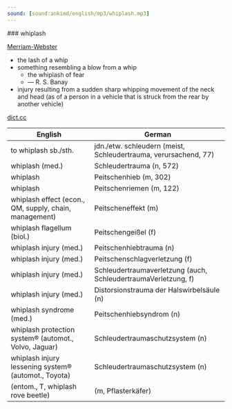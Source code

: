 ```yaml
---
sound: [sound:ankimd/english/mp3/whiplash.mp3]
---
```


\### whiplash

[Merriam-Webster](https://www.merriam-webster.com/dictionary/whiplash)

- the lash of a whip
- something resembling a blow from a whip
    - the whiplash of fear
    - — R. S. Banay
- injury resulting from a sudden sharp whipping movement of the neck and head (as of a person in a vehicle that is struck from the rear by another vehicle)

[dict.cc](https://www.dict.cc/whiplash)

| English        | German       |
| -------------- | ------------ |
| to whiplash sb./sth. | jdn./etw. schleudern (meist, Schleudertrauma, verursachend, 77) |
| whiplash (med.) | Schleudertrauma (n, 572) |
| whiplash | Peitschenhieb (m, 302) |
| whiplash | Peitschenriemen (m, 122) |
| whiplash effect (econ., QM, supply, chain, management) | Peitscheneffekt (m) |
| whiplash flagellum (biol.) | Peitschengeißel (f) |
| whiplash injury (med.) | Peitschenhiebtrauma (n) |
| whiplash injury (med.) | Peitschenschlagverletzung (f) |
| whiplash injury (med.) | Schleudertraumaverletzung (auch, SchleudertraumaVerletzung, f) |
| whiplash injury (med.) | Distorsionstrauma der Halswirbelsäule (n) |
| whiplash syndrome (med.) | Peitschenhiebsyndrom (n) |
| whiplash protection system® <WHIPS> (automot., Volvo, Jaguar) | Schleudertraumaschutzsystem (n) |
| whiplash injury lessening system® <WIL system> (automot., Toyota) | Schleudertraumaschutzsystem (n) |
|  (entom., T, whiplash rove beetle) |  (m, Pflasterkäfer) |
